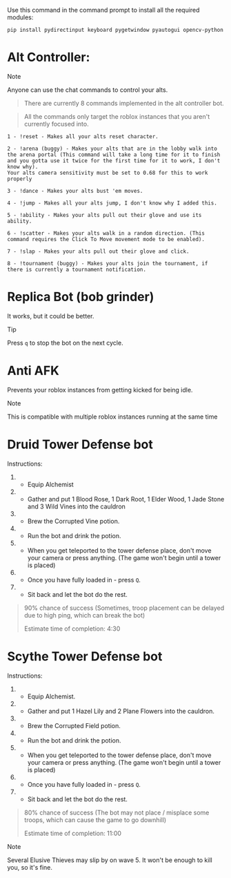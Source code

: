 Use this command in the command prompt to install all the required modules:

```pip install pydirectinput keyboard pygetwindow pyautogui opencv-python```

# Alt Controller:
> [!NOTE]
> Anyone can use the chat commands to control your alts.

> There are currently 8 commands implemented in the alt controller bot.

> All the commands only target the roblox instances that you aren't currently focused into.
```
1 - !reset - Makes all your alts reset character.

2 - !arena (buggy) - Makes your alts that are in the lobby walk into the arena portal (This command will take a long time for it to finish and you gotta use it twice for the first time for it to work, I don't know why).
Your alts camera sensitivity must be set to 0.68 for this to work properly

3 - !dance - Makes your alts bust 'em moves.

4 - !jump - Makes all your alts jump, I don't know why I added this.

5 - !ability - Makes your alts pull out their glove and use its ability.

6 - !scatter - Makes your alts walk in a random direction. (This command requires the Click To Move movement mode to be enabled).

7 - !slap - Makes your alts pull out their glove and click.

8 - !tournament (buggy) - Makes your alts join the tournament, if there is currently a tournament notification.
```


# Replica Bot (bob grinder)
It works, but it could be better.

> [!TIP]
> Press ```q``` to stop the bot on the next cycle.

# Anti AFK
Prevents your roblox instances from getting kicked for being idle.
> [!NOTE]
> This is compatible with multiple roblox instances running at the same time


# Druid Tower Defense bot
Instructions:
1) - Equip Alchemist
2) - Gather and put 1 Blood Rose, 1 Dark Root, 1 Elder Wood, 1 Jade Stone and 3 Wild Vines into the cauldron
3) - Brew the Corrupted Vine potion.
4) - Run the bot and drink the potion.
5) - When you get teleported to the tower defense place, don't move your camera or press anything. (The game won't begin until a tower is placed)
6) - Once you have fully loaded in - press `Q`.
7) - Sit back and let the bot do the rest.
  
> 90% chance of success (Sometimes, troop placement can be delayed due to high ping, which can break the bot)
> 
> Estimate time of completion: 4:30


# Scythe Tower Defense bot
Instructions:
1) - Equip Alchemist.
2) - Gather and put 1 Hazel Lily and 2 Plane Flowers into the cauldron.
3) - Brew the Corrupted Field potion.
4) - Run the bot and drink the potion.
5) - When you get teleported to the tower defense place, don't move your camera or press anything. (The game won't begin until a tower is placed)
6) - Once you have fully loaded in - press `Q`.
7) - Sit back and let the bot do the rest.
  
> 80% chance of success (The bot may not place / misplace some troops, which can cause the game to go downhill)
> 
> Estimate time of completion: 11:00

> [!NOTE]
> Several Elusive Thieves may slip by on wave 5. It won't be enough to kill you, so it's fine.
